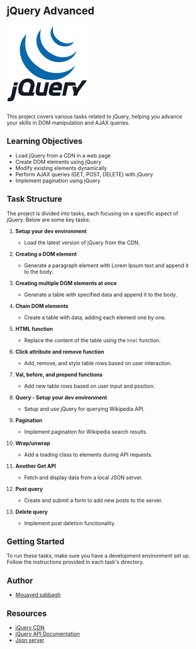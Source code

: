 # jQuery Advanced

<img src="images/readme.png" alt="Alt text" title="Optional title">

This project covers various tasks related to jQuery, helping you advance your skills in DOM manipulation and AJAX queries.

## Learning Objectives

- Load jQuery from a CDN in a web page
- Create DOM elements using jQuery
- Modify existing elements dynamically
- Perform AJAX queries (GET, POST, DELETE) with jQuery
- Implement pagination using jQuery

## Task Structure

The project is divided into tasks, each focusing on a specific aspect of jQuery. Below are some key tasks:

1. **Setup your dev environment**
   - Load the latest version of jQuery from the CDN.

2. **Creating a DOM element**
   - Generate a paragraph element with Lorem Ipsum text and append it to the body.

3. **Creating multiple DOM elements at once**
   - Generate a table with specified data and append it to the body.

4. **Chain DOM elements**
   - Create a table with data, adding each element one by one.

5. **HTML function**
   - Replace the content of the table using the `html` function.

6. **Click attribute and remove function**
   - Add, remove, and style table rows based on user interaction.

7. **Val, before, and prepend functions**
   - Add new table rows based on user input and position.

8. **Query - Setup your dev environment**
   - Setup and use jQuery for querying Wikipedia API.

9. **Pagination**
   - Implement pagination for Wikipedia search results.

10. **Wrap/unwrap**
    - Add a loading class to elements during API requests.

11. **Another Get API**
    - Fetch and display data from a local JSON server.

12. **Post query**
    - Create and submit a form to add new posts to the server.

13. **Delete query**
    - Implement post deletion functionality.

## Getting Started

To run these tasks, make sure you have a development environment set up. Follow the instructions provided in each task's directory.

## Author

- [Mouayed sabbagh](https://github.com/MOUAYEDSB)

## Resources

- [jQuery CDN](https://code.jquery.com/)
- [jQuery API Documentation](https://api.jquery.com/)
- [Json server](https://github.com/typicode/json-server)
